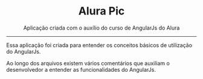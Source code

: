 <h1 align="center">Alura Pic</h1>

<p align="center">Aplicação criada com o auxílio do curso de AngularJs do Alura</p>

<hr/>

Essa aplicação foi criada para entender os conceitos básicos de utilização do AngularJs.

Ao longo dos arquivos existem vários comentários que auxiliam o desenvolvedor a entender as funcionalidades do AngularJs.